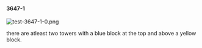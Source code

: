 #### 3647-1
![test-3647-1-0.png](https://github.com/lil-lab/nlvr/raw/master/nlvr/test/images/4/test-3647-1-0.png "test-3647-1-0.png")

there are atleast two towers with a blue block at the top and above a yellow block.